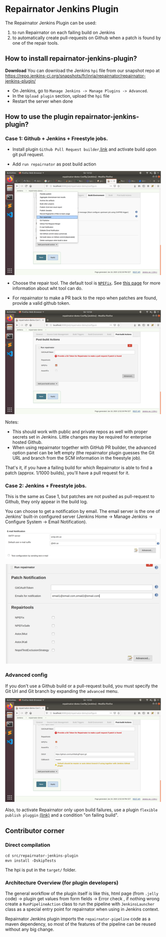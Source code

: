 # Repairnator Jenkins Plugin

The Repairnator Jenkins Plugin can be used:

1. to run Repairnator on each failing build on Jenkins
2. to automatically create pull-requests on Github when a patch is found by one of the repair tools.
 
## How to install repairnator-jenkins-plugin?

**Download** You can download the Jenkins `hpi` file from our snapshot repo at <https://repo.jenkins-ci.org/snapshots/fr/inria/repairnator/repairnator-jenkins-plugin/> 


* On Jenkins, go to `Manage Jenkins -> Manage Plugins -> Advanced`.
* In the `Upload plugin` section, upload the `hpi` file
* Restart the server when done

## How to use the plugin repairnator-jenkins-plugin?

### Case 1: Github + Jenkins + Freestyle jobs.

* Install plugin `Github Pull Request builder`,[link](https://wiki.jenkins.io/display/JENKINS/GitHub+pull+request+builder+plugin) and activate build upon git pull request. 

* Add `run repairnator` as post build action

![](images/repairnator-jenkins-images/pic3.png)

* Choose the repair tool. The default tool is [`NPEFix`](https://hal.archives-ouvertes.fr/hal-01419861/document). See [this page](https://github.com/eclipse/repairnator/blob/master/doc/repair-tools.md) for more information about wht tool can do. 

* For repairnator to make a PR back to the repo when patches are found, provide a valid github token.

![](images/repairnator-jenkins-images/pic4.png)

Notes: 

* This should work with public and private repos as well with proper secrets set in Jenkins. Little changes may be required for enterprise hosted Github.
* When using repairnator together with GitHub PR builder, the advanced option panel can be left empty (the repairnator plugin guesses the Git URL and branch from the SCM information in the freestyle job). 

That's it, if you have a failing build for which Repairnator is able to find a patch (approx. 1/1000 builds), you'll have a pull request for it.

### Case 2: Jenkins + Freestyle jobs.

This is the same as Case 1, but patches are not pushed as pull-request to Github, they only appear in the build log.

You can choose to get a notification by email. The email server is the one of Jenkins' built-in configured server (Jenkins Home -> Manage Jenkins -> Configure System -> Email Notification).

![](images/repairnator-jenkins-images/EmailNotificationPic.png)

![](images/repairnator-jenkins-images/Emails4Notification.png)

### Advanced config

If you don't use a Github build or a pull-request build, you must specify the Git Url and Git branch by expanding the `advanced` menu.


![](images/repairnator-jenkins-images/pic5.png)

Also, to activate Repairnator only upon build failures, use a plugin `flexible publish pluggin` [(link)](https://wiki.jenkins.io/display/JENKINS/Flexible+Publish+Plugin) and a condition "on failing build".

## Contributor corner

### Direct compilation

```
cd src/repairnator-jenkins-plugin
mvn install -DskipTests
```

The hpi is put in the `target/` folder. 

### Architecture Overview (for plugin developers)

The general workflow of the plugin itself is like this, html page (from `.jelly` code) -> plugin get values from form fields -> Error check , if nothing wrong create a `RunPipelineAction` class to run the pipeline with `JenkinsLauncher` class as a special entry point for repairnator when using in Jenkins context.  


Repairnator Jenkins plugin imports the `repairnator-pipeline` code as a maven dependency, so most of the features of the pipeline can be reused without any big change. 

